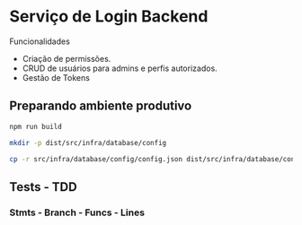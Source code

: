 # Serviço de Login Backend

Funcionalidades

- Criação de permissões.
- CRUD de usuários para admins e perfis autorizados.
- Gestão de Tokens


## Preparando ambiente produtivo

```bash
npm run build
```

```bash
mkdir -p dist/src/infra/database/config
```

```bash
cp -r src/infra/database/config/config.json dist/src/infra/database/config
```

## Tests - TDD


### Stmts - Branch - Funcs - Lines
